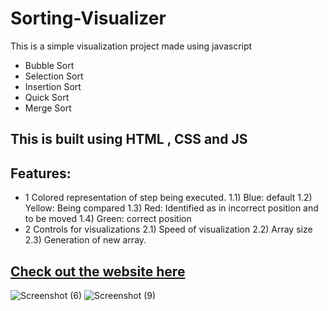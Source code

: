 # Sorting-Visualizer
This is a simple visualization project made using javascript
- Bubble Sort
- Selection Sort
- Insertion Sort
- Quick Sort
- Merge Sort

## This is built using HTML , CSS and JS

## Features:
- 1 Colored representation of step being executed. 1.1) Blue: default 1.2) Yellow: Being compared 1.3) Red: Identified as in incorrect position and to be moved 1.4) Green: correct position
- 2 Controls for visualizations 2.1) Speed of visualization 2.2) Array size 2.3) Generation of new array.

## [Check out the website here](https://akshayrathore07.github.io/Sorting-Visualizer/)
![Screenshot (6)](https://github.com/akshayrathore07/Sorting-Visualizer/assets/110248720/12194118-afa5-4a02-b241-5ded139ce064)
![Screenshot (9)](https://github.com/akshayrathore07/Sorting-Visualizer/assets/110248720/77cd4987-8da8-4076-97fd-c636c0182239)
